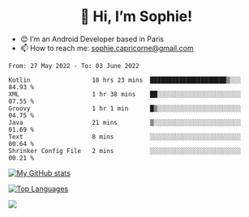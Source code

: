<h1 align="center"> 👋 Hi, I’m Sophie! </h1>  

- 😊 I’m an Android Developer based in Paris
- 📫 How to reach me: sophie.capricorne@gmail.com


<!--START_SECTION:waka-->

```text
From: 27 May 2022 - To: 03 June 2022

Kotlin                 18 hrs 23 mins  █████████████████████▒░░░   84.93 %
XML                    1 hr 38 mins    ██░░░░░░░░░░░░░░░░░░░░░░░   07.55 %
Groovy                 1 hr 1 min      █▒░░░░░░░░░░░░░░░░░░░░░░░   04.75 %
Java                   21 mins         ▒░░░░░░░░░░░░░░░░░░░░░░░░   01.69 %
Text                   8 mins          ░░░░░░░░░░░░░░░░░░░░░░░░░   00.64 %
Shrinker Config File   2 mins          ░░░░░░░░░░░░░░░░░░░░░░░░░   00.21 %
```

<!--END_SECTION:waka-->

[![My GitHub stats](https://github-readme-stats.vercel.app/api?username=sophicapri&show_icons=true&theme=buefy)](https://github.com/anuraghazra/github-readme-stats)

[![Top Languages](https://github-readme-stats.vercel.app/api/top-langs/?username=sophicapri&langs_count=2&layout=compact)](https://github.com/anuraghazra/github-readme-stats)

![](https://github-readme-streak-stats.herokuapp.com/?user=sophicapri)
